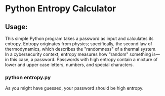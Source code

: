 # Python Entropy Calculator

## Usage:


This simple Python program takes a password as input and calculates its entropy. Entropy originates from physics; specifically, the second law of thermodynamics, which describes the "randomness" of a thermal system. In a cybersecurity context, entropy measures how "random" something is—in this case, a password. Passwords with high entropy contain a mixture of lower and upper case letters, numbers, and special characters.

### python entropy.py
As you might have guessed, your password should be high entropy.
